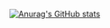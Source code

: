 [![Anurag's GitHub stats](https://github-readme-stats.vercel.app/api?username=wanharaderta)](https://github.com/anuraghazra/github-readme-stats)
